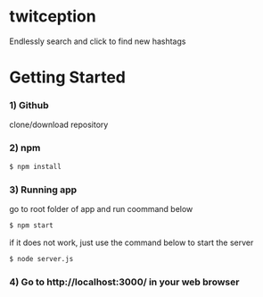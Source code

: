 # twitception
Endlessly search and click to find new hashtags

# Getting Started

### 1) Github
clone/download repository

### 2) npm

```sh
$ npm install
```

### 3) Running app

go to root folder of app and run coommand below

```sh
$ npm start
```

if it does not work, just use the command below to start the server
```sh
$ node server.js
```
### 4) Go to http://localhost:3000/ in your web browser